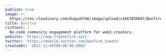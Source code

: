 ```yaml
---
publish: true
image: >-
  https://res.cloudinary.com/duquzk7m6/image/upload/v1667850687/Bonfire_enwrkq.png
title: Bonfire
richtext: |
  No-code community engagement platform for web3 creators.
website: 'https://www.trybonfire.xyz/'
twitter: 'https://mobile.twitter.com/bonfire_tweets'
createdAt: '2022-11-04T00:00:00.000Z'
---
```


